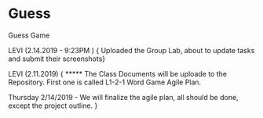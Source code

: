 # Guess
Guess Game

LEVI (2.14.2019 - 9:23PM ) { Uploaded the Group Lab, about to update tasks and submit their screenshots}

LEVI (2.11.2019) 
{
***** The Class Documents will be uploade to the Repository.  First one is called L1-2-1 Word Game Agile Plan.

Thursday 2/14/2019   -  We will finalize the agile plan,  all should be done, except the project outline.
}

